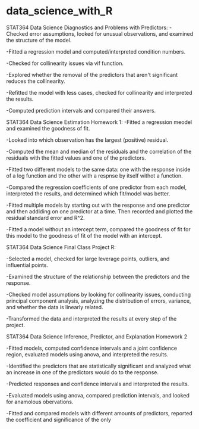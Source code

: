 # data_science_with_R

STAT364 Data Science Diagnostics and Problems with Predictors:
-Checked error assumptions, looked for unusual observations, and examined the structure of the model.

-Fitted a regression model and computed/interpreted condition numbers.

-Checked for collinearity issues via vif function.

-Explored whether the removal of the predictors that aren't significant reduces the collinearity.

-Refitted the model with less cases, checked for collinearity and interpreted the results.

-Computed prediction intervals and compared their answers.

STAT364 Data Science Estimation Homework 1:
-Fitted a regression meodel and examined the goodness of fit.

-Looked into which observation has the largest (positive) residual.

-Computed the mean and median of the residuals and the correlation of the residuals with the fitted values and one of the predictors.

-Fitted two different models to the same data: one with the response inside of a log function and the other with a respnse by itself withot a function.

-Compared the regression coefficients of one predictor from each model, interpreted the results, and determined which fit/model was better.

-Fitted multiple models by starting out with the response and one predictor and then addiding on one predictor at a time. Then recorded and plotted the residual standard error and R^2.

-Fitted a model without an intercept term, compared the goodness of fit for this model to the goodness of fit of the model with an intercept.

STAT364 Data Science Final Class Project R:

-Selected a model, checked for large leverage points, outliers, and influential points.

-Examined the structure of the relationship between the predictors and the response.

-Checked model assumptions by looking for collinearity issues, conducting principal component analysis, analyzing the distribution of errors, variance, and whether the data is linearly related.

-Transformed the data and interpreted the results at every step of the project.

STAT364 Data Science Inference, Predictor, and Explanation Homework 2

-Fitted models, computed confidence intervals and a joint confidence region, evaluated models using anova, and interpreted the results.

-Identified the predictors that are statistically significant and analyzed what an increase in one of the predictors would do to the response.

-Predicted responses and confidence intervals and interpreted the results.

-Evaluated models using anova, compared prediction intervals, and looked for anamolous obervations.

-Fitted and compared models with different amounts of predictors, reported the coefficient and significance of the only 











